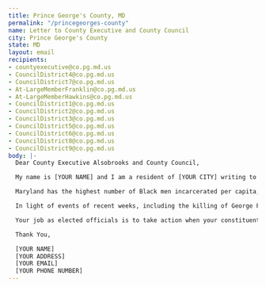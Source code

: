 ```yaml
---
title: Prince George's County, MD
permalink: "/princegeorges-county"
name: Letter to County Executive and County Council
city: Prince George's County
state: MD
layout: email
recipients:
- countyexecutive@co.pg.md.us
- CouncilDistrict4@co.pg.md.us
- CouncilDistrict7@co.pg.md.us
- At-LargeMemberFranklin@co.pg.md.us
- At-LargeMemberHawkins@co.pg.md.us
- CouncilDistrict1@co.pg.md.us
- CouncilDistrict2@co.pg.md.us
- CouncilDistrict3@co.pg.md.us
- CouncilDistrict5@co.pg.md.us
- CouncilDistrict6@co.pg.md.us
- CouncilDistrict8@co.pg.md.us
- CouncilDistrict9@co.pg.md.us
body: |-
  Dear County Executive Alsobrooks and County Council,

  My name is [YOUR NAME] and I am a resident of [YOUR CITY] writing to demand that you adopt a budget that prioritizes community services such as mental health, rehabilitation, housing, and employment, and directs funding away from the police and sheriff’s departments.

  Maryland has the highest number of Black men incarcerated per capita, and Prince George's County Police plays a role in this statistic. We have seen numerous videos of police brutality within our county. Why should the police be funded given their history of violence within our community? In our schools, School Resource Officers contribute to the school to prison pipeline and continue to make our children feel unsafe.

  In light of events of recent weeks, including the killing of George Floyd in Minneapolis and Breonna Taylor in Louisville, it feels especially inappropriate that the in the amended FY21 budget recently passed by the county council, over $348 million was allocated for the police budget, but less than $41 million was allocated for the entirety of Health and Human Services.

  Your job as elected officials is to take action when your constituents request. Today, I demand that you defund the Prince George's County Police and re-allocate those funds to programs that aim to promote a safer, more equitable community: student-centered educational reform, comprehensive community-based mental-health services, substance abuse treatment services, prisoner reentry, rehabilitation, and employment programs, affordable housing services, and more. I demand a budget that reflects the needs of Prince George’s County residents.

  Thank You,

  [YOUR NAME]
  [YOUR ADDRESS]
  [YOUR EMAIL]
  [YOUR PHONE NUMBER]
---
```


